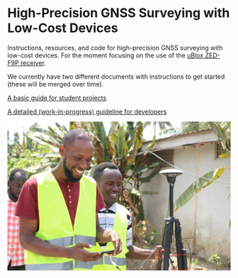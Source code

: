﻿# High-Precision GNSS Surveying with Low-Cost Devices

Instructions, resources, and code for high-precision GNSS surveying with low-cost devices. For the moment focusing on the use of the [uBlox ZED-F9P receiver](https://www.u-blox.com/en/product/zed-f9p-module).

We currently have two different documents with instructions to get started (these will be merged over time).

[A basic guide for student projects](Ardusimple_setup_for_student_projects.md)

[A detailed (work-in-progress) guideline for developers](Positioning_guideline.md)

![Surveyors enjoying higher precision than they are accustomed to](images/Surveyors.JPG)